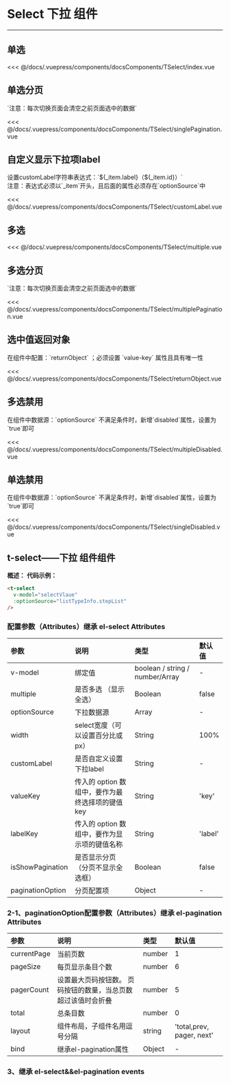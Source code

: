 # Select 下拉 组件

---

## 单选

<common-code-format>
  <docsComponents-TSelect-index slot="source"></docsComponents-TSelect-index>
   <<< @/docs/.vuepress/components/docsComponents/TSelect/index.vue
</common-code-format>

## 单选分页

<common-code-format>
  <docsComponents-TSelect-singlePagination slot="source"></docsComponents-TSelect-singlePagination>
  `注意：每次切换页面会清空之前页面选中的数据`

   <<< @/docs/.vuepress/components/docsComponents/TSelect/singlePagination.vue
</common-code-format>

## 自定义显示下拉项label

<common-code-format>
  <docsComponents-TSelect-customLabel slot="source"></docsComponents-TSelect-customLabel>
  设置customLabel字符串表达式：`${_item.label}（${_item.id}）`<br/>
  注意：表达式必须以`_item`开头，且后面的属性必须存在`optionSource`中
  
   <<< @/docs/.vuepress/components/docsComponents/TSelect/customLabel.vue
</common-code-format>

## 多选

<common-code-format>
  <docsComponents-TSelect-multiple slot="source"></docsComponents-TSelect-multiple>
   <<< @/docs/.vuepress/components/docsComponents/TSelect/multiple.vue
</common-code-format>

## 多选分页

<common-code-format>
  <docsComponents-TSelect-multiplePagination slot="source"></docsComponents-TSelect-multiplePagination>
  `注意：每次切换页面会清空之前页面选中的数据`

   <<< @/docs/.vuepress/components/docsComponents/TSelect/multiplePagination.vue
</common-code-format>

## 选中值返回对象

<common-code-format>
  <docsComponents-TSelect-returnObject slot="source"></docsComponents-TSelect-returnObject>
  在组件中配置：`returnObject` ；必须设置 `value-key` 属性且具有唯一性

   <<< @/docs/.vuepress/components/docsComponents/TSelect/returnObject.vue
</common-code-format>

## 多选禁用

<common-code-format>
  <docsComponents-TSelect-multipleDisabled slot="source"></docsComponents-TSelect-multipleDisabled>
  在组件中数据源：`optionSource` 不满足条件时，新增`disabled`属性，设置为`true`即可

   <<< @/docs/.vuepress/components/docsComponents/TSelect/multipleDisabled.vue
</common-code-format>

## 单选禁用

<common-code-format>
  <docsComponents-TSelect-singleDisabled slot="source"></docsComponents-TSelect-singleDisabled>
  在组件中数据源：`optionSource` 不满足条件时，新增`disabled`属性，设置为`true`即可

   <<< @/docs/.vuepress/components/docsComponents/TSelect/singleDisabled.vue
</common-code-format>

## t-select——下拉 组件组件

**概述：**
**代码示例：**

```html
<t-select
  v-model="selectVlaue"
  :optionSource="listTypeInfo.stepList"
/>
```

### 配置参数（Attributes）继承 el-select Attributes

| 参数             | 说明                                             | 类型                            | 默认值  |
| :--------------- | :----------------------------------------------- | :------------------------------ | :------ |
| v-model          | 绑定值                                           | boolean / string / number/Array | -       |
| multiple         | 是否多选 （显示全选）                            | Boolean                         | false   |
| optionSource     | 下拉数据源                                       | Array                           | -       |
| width            | select宽度（可以设置百分比或px）                 | String                          | 100%    |
| customLabel      | 是否自定义设置下拉label                          | String                          | -       |
| valueKey         | 传入的 option 数组中，要作为最终选择项的键值 key | String                          | 'key'   |
| labelKey         | 传入的 option 数组中，要作为显示项的键值名称     | String                          | 'label' |
| isShowPagination | 是否显示分页（分页不显示全选框）                 | Boolean                         | false   |
| paginationOption | 分页配置项                                       | Object                          | -       |

### 2-1、paginationOption配置参数（Attributes）继承 el-pagination Attributes

| 参数        | 说明                                                          | 类型   | 默认值                    |
| :---------- | :------------------------------------------------------------ | :----- | :------------------------ |
| currentPage | 当前页数                                                      | number | 1                         |
| pageSize    | 每页显示条目个数                                              | number | 6                         |
| pagerCount  | 设置最大页码按钮数。 页码按钮的数量，当总页数超过该值时会折叠 | number | 5                         |
| total       | 总条目数                                                      | number | 0                         |
| layout      | 组件布局，子组件名用逗号分隔                                  | string | 'total,prev, pager, next' |
| bind        | 继承el-pagination属性                                         | Object | -                         |

### 3、继承 el-select&&el-pagination events
